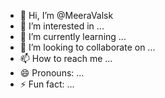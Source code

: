 - 👋 Hi, I’m @MeeraValsk
- 👀 I’m interested in ...
- 🌱 I’m currently learning ...
- 💞️ I’m looking to collaborate on ...
- 📫 How to reach me ...
- 😄 Pronouns: ...
- ⚡ Fun fact: ...

<!---
MeeraValsk/MeeraValsk is a ✨ special ✨ repository because its `README.md` (this file) appears on your GitHub profile.
You can click the Preview link to take a look at your changes.
--->
